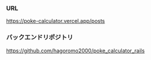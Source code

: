 ### URL

https://poke-calculator.vercel.app/posts

### バックエンドリポジトリ

https://github.com/hagoromo2000/poke_calculator_rails
